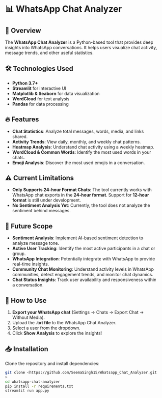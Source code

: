 # 📊 WhatsApp Chat Analyzer

## 🚀 Overview
The **WhatsApp Chat Analyzer** is a Python-based tool that provides deep insights into WhatsApp conversations. It helps users visualize chat activity, message trends, and other useful statistics. 

## 🛠️ Technologies Used
- **Python 3.7+**
- **Streamlit** for interactive UI
- **Matplotlib & Seaborn** for data visualization
- **WordCloud** for text analysis
- **Pandas** for data processing

## 🔥 Features
- **Chat Statistics**: Analyze total messages, words, media, and links shared.
- **Activity Trends**: View daily, monthly, and weekly chat patterns.
- **Heatmap Analysis**: Understand chat activity using a weekly heatmap.
- **WordCloud & Common Words**: Identify the most used words in your chats.
- **Emoji Analysis**: Discover the most used emojis in a conversation.

## ⚠️ Current Limitations
- **Only Supports 24-hour Format Chats**: The tool currently works with WhatsApp chat exports in the **24-hour format**. Support for **12-hour format** is still under development.
- **No Sentiment Analysis Yet**: Currently, the tool does not analyze the sentiment behind messages.

## 🚀 Future Scope
- **Sentiment Analysis**: Implement AI-based sentiment detection to analyze message tone.
- **Active User Tracking**: Identify the most active participants in a chat or group.
- **WhatsApp Integration**: Potentially integrate with WhatsApp to provide real-time insights.
- **Community Chat Monitoring**: Understand activity levels in WhatsApp communities, detect engagement trends, and monitor chat dynamics.
- **Chat Status Insights**: Track user availability and responsiveness within a conversation.

## 📂 How to Use
1. **Export your WhatsApp chat** (Settings → Chats → Export Chat → Without Media).
2. Upload the **.txt file** to the WhatsApp Chat Analyzer.
3. Select a user from the dropdown.
4. Click **Show Analysis** to explore the insights!

## 📥 Installation
Clone the repository and install dependencies:
```bash
git clone <https://github.com/SeemaSingh15/Whatsapp_Chat_Analyzer.git
>
cd whatsapp-chat-analyzer
pip install -r requirements.txt
streamlit run app.py
